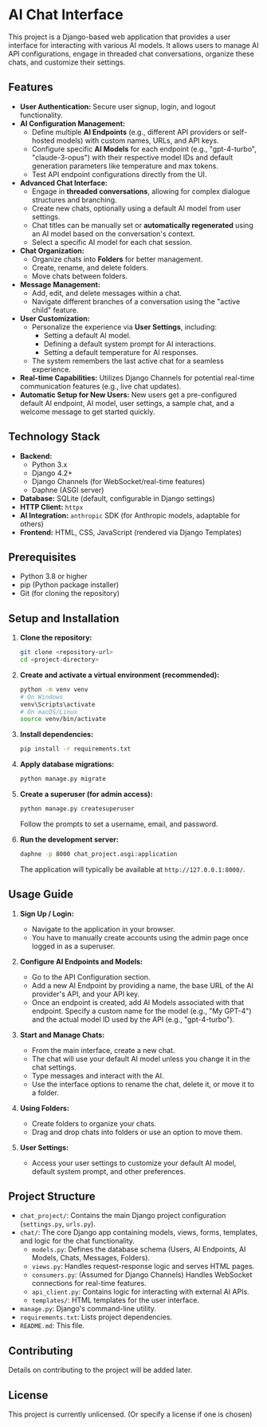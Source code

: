 # AI Chat Interface

This project is a Django-based web application that provides a user interface for interacting with various AI models. It allows users to manage AI API configurations, engage in threaded chat conversations, organize these chats, and customize their settings.

## Features

*   **User Authentication:** Secure user signup, login, and logout functionality.
*   **AI Configuration Management:**
    *   Define multiple **AI Endpoints** (e.g., different API providers or self-hosted models) with custom names, URLs, and API keys.
    *   Configure specific **AI Models** for each endpoint (e.g., "gpt-4-turbo", "claude-3-opus") with their respective model IDs and default generation parameters like temperature and max tokens.
    *   Test API endpoint configurations directly from the UI.
*   **Advanced Chat Interface:**
    *   Engage in **threaded conversations**, allowing for complex dialogue structures and branching.
    *   Create new chats, optionally using a default AI model from user settings.
    *   Chat titles can be manually set or **automatically regenerated** using an AI model based on the conversation's context.
    *   Select a specific AI model for each chat session.
*   **Chat Organization:**
    *   Organize chats into **Folders** for better management.
    *   Create, rename, and delete folders.
    *   Move chats between folders.
*   **Message Management:**
    *   Add, edit, and delete messages within a chat.
    *   Navigate different branches of a conversation using the "active child" feature.
*   **User Customization:**
    *   Personalize the experience via **User Settings**, including:
        *   Setting a default AI model.
        *   Defining a default system prompt for AI interactions.
        *   Setting a default temperature for AI responses.
    *   The system remembers the last active chat for a seamless experience.
*   **Real-time Capabilities:** Utilizes Django Channels for potential real-time communication features (e.g., live chat updates).
*   **Automatic Setup for New Users:** New users get a pre-configured default AI endpoint, AI model, user settings, a sample chat, and a welcome message to get started quickly.

## Technology Stack

*   **Backend:**
    *   Python 3.x
    *   Django 4.2+
    *   Django Channels (for WebSocket/real-time features)
    *   Daphne (ASGI server)
*   **Database:** SQLite (default, configurable in Django settings)
*   **HTTP Client:** `httpx`
*   **AI Integration:** `anthropic` SDK (for Anthropic models, adaptable for others)
*   **Frontend:** HTML, CSS, JavaScript (rendered via Django Templates)

## Prerequisites

*   Python 3.8 or higher
*   pip (Python package installer)
*   Git (for cloning the repository)

## Setup and Installation

1.  **Clone the repository:**
    ```bash
    git clone <repository-url>
    cd <project-directory>
    ```

2.  **Create and activate a virtual environment (recommended):**
    ```bash
    python -m venv venv
    # On Windows
    venv\Scripts\activate
    # On macOS/Linux
    source venv/bin/activate
    ```

3.  **Install dependencies:**
    ```bash
    pip install -r requirements.txt
    ```

4.  **Apply database migrations:**
    ```bash
    python manage.py migrate
    ```

5.  **Create a superuser (for admin access):**
    ```bash
    python manage.py createsuperuser
    ```
    Follow the prompts to set a username, email, and password.

6.  **Run the development server:**
    ```bash
    daphne -p 8000 chat_project.asgi:application
    ```
    The application will typically be available at `http://127.0.0.1:8000/`.

## Usage Guide

1.  **Sign Up / Login:**
    *   Navigate to the application in your browser.
    *   You have to manually create accounts using the admin page once logged in as a superuser.

2.  **Configure AI Endpoints and Models:**
    *   Go to the API Configuration section.
    *   Add a new AI Endpoint by providing a name, the base URL of the AI provider's API, and your API key.
    *   Once an endpoint is created, add AI Models associated with that endpoint. Specify a custom name for the model (e.g., "My GPT-4") and the actual model ID used by the API (e.g., "gpt-4-turbo").

3.  **Start and Manage Chats:**
    *   From the main interface, create a new chat.
    *   The chat will use your default AI model unless you change it in the chat settings.
    *   Type messages and interact with the AI.
    *   Use the interface options to rename the chat, delete it, or move it to a folder.

4.  **Using Folders:**
    *   Create folders to organize your chats.
    *   Drag and drop chats into folders or use an option to move them.

5.  **User Settings:**
    *   Access your user settings to customize your default AI model, default system prompt, and other preferences.

## Project Structure

*   `chat_project/`: Contains the main Django project configuration (`settings.py`, `urls.py`).
*   `chat/`: The core Django app containing models, views, forms, templates, and logic for the chat functionality.
    *   `models.py`: Defines the database schema (Users, AI Endpoints, AI Models, Chats, Messages, Folders).
    *   `views.py`: Handles request-response logic and serves HTML pages.
    *   `consumers.py`: (Assumed for Django Channels) Handles WebSocket connections for real-time features.
    *   `api_client.py`: Contains logic for interacting with external AI APIs.
    *   `templates/`: HTML templates for the user interface.
*   `manage.py`: Django's command-line utility.
*   `requirements.txt`: Lists project dependencies.
*   `README.md`: This file.

## Contributing

Details on contributing to the project will be added later.

## License

This project is currently unlicensed. (Or specify a license if one is chosen)
